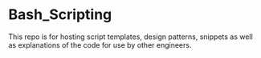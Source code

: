 # Bash_Scripting
This repo is for hosting script templates, design patterns, snippets as well as explanations of the code for use by other engineers.
